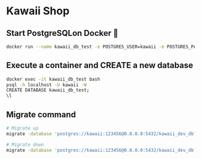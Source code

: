 <h1>Kawaii Shop</h1>

<h2>Start PostgreSQLon Docker 🐋</h2>

```bash
docker run --name kawaii_db_test -e POSTGRES_USER=kawaii -e POSTGRES_PASSWORD=123456 -p 5432:5432 -d postgres:alpine
```

<h2>Execute a container and CREATE a new database</h2>

```bash
docker exec -it kawaii_db_test bash
psql -h localhost -U kawaii -W
CREATE DATABASE kawaii_db_test;
\l
```

<h2>Migrate command</h2>

```bash
# Migrate up
migrate -database 'postgres://kawaii:123456@0.0.0.0:5432/kawaii_dev_db?sslmode=disable' -source file://D:/path-to-migrate -verbose up

# Migrate down
migrate -database 'postgres://kawaii:123456@0.0.0.0:5432/kawaii_dev_db?sslmode=disable' -source file://D:/path-to-migrate -verbose down
```